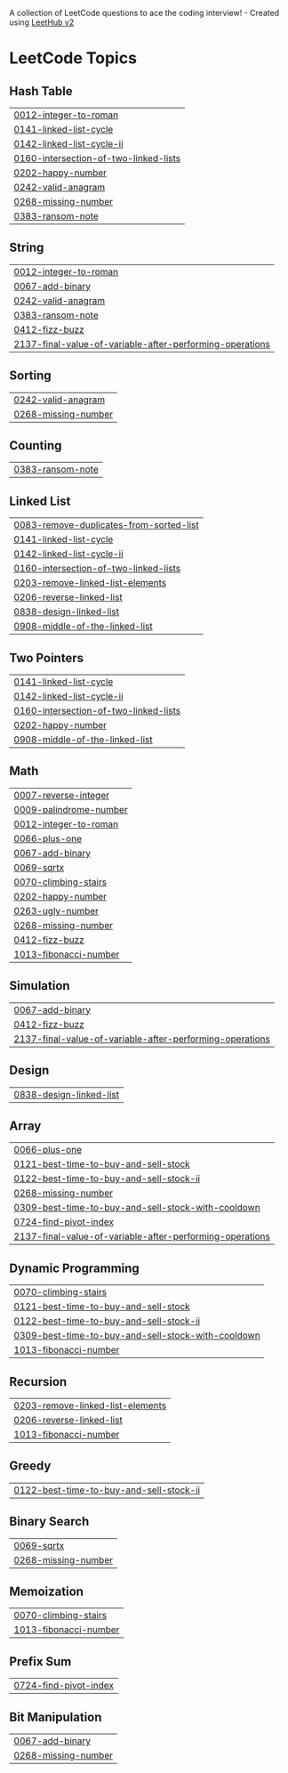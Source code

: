 A collection of LeetCode questions to ace the coding interview! - Created using [LeetHub v2](https://github.com/arunbhardwaj/LeetHub-2.0)
<!---LeetCode Topics Start-->
# LeetCode Topics
## Hash Table
|  |
| ------- |
| [0012-integer-to-roman](https://github.com/0xTijan/leetcode/tree/master/0012-integer-to-roman) |
| [0141-linked-list-cycle](https://github.com/0xTijan/leetcode/tree/master/0141-linked-list-cycle) |
| [0142-linked-list-cycle-ii](https://github.com/0xTijan/leetcode/tree/master/0142-linked-list-cycle-ii) |
| [0160-intersection-of-two-linked-lists](https://github.com/0xTijan/leetcode/tree/master/0160-intersection-of-two-linked-lists) |
| [0202-happy-number](https://github.com/0xTijan/leetcode/tree/master/0202-happy-number) |
| [0242-valid-anagram](https://github.com/0xTijan/leetcode/tree/master/0242-valid-anagram) |
| [0268-missing-number](https://github.com/0xTijan/leetcode/tree/master/0268-missing-number) |
| [0383-ransom-note](https://github.com/0xTijan/leetcode/tree/master/0383-ransom-note) |
## String
|  |
| ------- |
| [0012-integer-to-roman](https://github.com/0xTijan/leetcode/tree/master/0012-integer-to-roman) |
| [0067-add-binary](https://github.com/0xTijan/leetcode/tree/master/0067-add-binary) |
| [0242-valid-anagram](https://github.com/0xTijan/leetcode/tree/master/0242-valid-anagram) |
| [0383-ransom-note](https://github.com/0xTijan/leetcode/tree/master/0383-ransom-note) |
| [0412-fizz-buzz](https://github.com/0xTijan/leetcode/tree/master/0412-fizz-buzz) |
| [2137-final-value-of-variable-after-performing-operations](https://github.com/0xTijan/leetcode/tree/master/2137-final-value-of-variable-after-performing-operations) |
## Sorting
|  |
| ------- |
| [0242-valid-anagram](https://github.com/0xTijan/leetcode/tree/master/0242-valid-anagram) |
| [0268-missing-number](https://github.com/0xTijan/leetcode/tree/master/0268-missing-number) |
## Counting
|  |
| ------- |
| [0383-ransom-note](https://github.com/0xTijan/leetcode/tree/master/0383-ransom-note) |
## Linked List
|  |
| ------- |
| [0083-remove-duplicates-from-sorted-list](https://github.com/0xTijan/leetcode/tree/master/0083-remove-duplicates-from-sorted-list) |
| [0141-linked-list-cycle](https://github.com/0xTijan/leetcode/tree/master/0141-linked-list-cycle) |
| [0142-linked-list-cycle-ii](https://github.com/0xTijan/leetcode/tree/master/0142-linked-list-cycle-ii) |
| [0160-intersection-of-two-linked-lists](https://github.com/0xTijan/leetcode/tree/master/0160-intersection-of-two-linked-lists) |
| [0203-remove-linked-list-elements](https://github.com/0xTijan/leetcode/tree/master/0203-remove-linked-list-elements) |
| [0206-reverse-linked-list](https://github.com/0xTijan/leetcode/tree/master/0206-reverse-linked-list) |
| [0838-design-linked-list](https://github.com/0xTijan/leetcode/tree/master/0838-design-linked-list) |
| [0908-middle-of-the-linked-list](https://github.com/0xTijan/leetcode/tree/master/0908-middle-of-the-linked-list) |
## Two Pointers
|  |
| ------- |
| [0141-linked-list-cycle](https://github.com/0xTijan/leetcode/tree/master/0141-linked-list-cycle) |
| [0142-linked-list-cycle-ii](https://github.com/0xTijan/leetcode/tree/master/0142-linked-list-cycle-ii) |
| [0160-intersection-of-two-linked-lists](https://github.com/0xTijan/leetcode/tree/master/0160-intersection-of-two-linked-lists) |
| [0202-happy-number](https://github.com/0xTijan/leetcode/tree/master/0202-happy-number) |
| [0908-middle-of-the-linked-list](https://github.com/0xTijan/leetcode/tree/master/0908-middle-of-the-linked-list) |
## Math
|  |
| ------- |
| [0007-reverse-integer](https://github.com/0xTijan/leetcode/tree/master/0007-reverse-integer) |
| [0009-palindrome-number](https://github.com/0xTijan/leetcode/tree/master/0009-palindrome-number) |
| [0012-integer-to-roman](https://github.com/0xTijan/leetcode/tree/master/0012-integer-to-roman) |
| [0066-plus-one](https://github.com/0xTijan/leetcode/tree/master/0066-plus-one) |
| [0067-add-binary](https://github.com/0xTijan/leetcode/tree/master/0067-add-binary) |
| [0069-sqrtx](https://github.com/0xTijan/leetcode/tree/master/0069-sqrtx) |
| [0070-climbing-stairs](https://github.com/0xTijan/leetcode/tree/master/0070-climbing-stairs) |
| [0202-happy-number](https://github.com/0xTijan/leetcode/tree/master/0202-happy-number) |
| [0263-ugly-number](https://github.com/0xTijan/leetcode/tree/master/0263-ugly-number) |
| [0268-missing-number](https://github.com/0xTijan/leetcode/tree/master/0268-missing-number) |
| [0412-fizz-buzz](https://github.com/0xTijan/leetcode/tree/master/0412-fizz-buzz) |
| [1013-fibonacci-number](https://github.com/0xTijan/leetcode/tree/master/1013-fibonacci-number) |
## Simulation
|  |
| ------- |
| [0067-add-binary](https://github.com/0xTijan/leetcode/tree/master/0067-add-binary) |
| [0412-fizz-buzz](https://github.com/0xTijan/leetcode/tree/master/0412-fizz-buzz) |
| [2137-final-value-of-variable-after-performing-operations](https://github.com/0xTijan/leetcode/tree/master/2137-final-value-of-variable-after-performing-operations) |
## Design
|  |
| ------- |
| [0838-design-linked-list](https://github.com/0xTijan/leetcode/tree/master/0838-design-linked-list) |
## Array
|  |
| ------- |
| [0066-plus-one](https://github.com/0xTijan/leetcode/tree/master/0066-plus-one) |
| [0121-best-time-to-buy-and-sell-stock](https://github.com/0xTijan/leetcode/tree/master/0121-best-time-to-buy-and-sell-stock) |
| [0122-best-time-to-buy-and-sell-stock-ii](https://github.com/0xTijan/leetcode/tree/master/0122-best-time-to-buy-and-sell-stock-ii) |
| [0268-missing-number](https://github.com/0xTijan/leetcode/tree/master/0268-missing-number) |
| [0309-best-time-to-buy-and-sell-stock-with-cooldown](https://github.com/0xTijan/leetcode/tree/master/0309-best-time-to-buy-and-sell-stock-with-cooldown) |
| [0724-find-pivot-index](https://github.com/0xTijan/leetcode/tree/master/0724-find-pivot-index) |
| [2137-final-value-of-variable-after-performing-operations](https://github.com/0xTijan/leetcode/tree/master/2137-final-value-of-variable-after-performing-operations) |
## Dynamic Programming
|  |
| ------- |
| [0070-climbing-stairs](https://github.com/0xTijan/leetcode/tree/master/0070-climbing-stairs) |
| [0121-best-time-to-buy-and-sell-stock](https://github.com/0xTijan/leetcode/tree/master/0121-best-time-to-buy-and-sell-stock) |
| [0122-best-time-to-buy-and-sell-stock-ii](https://github.com/0xTijan/leetcode/tree/master/0122-best-time-to-buy-and-sell-stock-ii) |
| [0309-best-time-to-buy-and-sell-stock-with-cooldown](https://github.com/0xTijan/leetcode/tree/master/0309-best-time-to-buy-and-sell-stock-with-cooldown) |
| [1013-fibonacci-number](https://github.com/0xTijan/leetcode/tree/master/1013-fibonacci-number) |
## Recursion
|  |
| ------- |
| [0203-remove-linked-list-elements](https://github.com/0xTijan/leetcode/tree/master/0203-remove-linked-list-elements) |
| [0206-reverse-linked-list](https://github.com/0xTijan/leetcode/tree/master/0206-reverse-linked-list) |
| [1013-fibonacci-number](https://github.com/0xTijan/leetcode/tree/master/1013-fibonacci-number) |
## Greedy
|  |
| ------- |
| [0122-best-time-to-buy-and-sell-stock-ii](https://github.com/0xTijan/leetcode/tree/master/0122-best-time-to-buy-and-sell-stock-ii) |
## Binary Search
|  |
| ------- |
| [0069-sqrtx](https://github.com/0xTijan/leetcode/tree/master/0069-sqrtx) |
| [0268-missing-number](https://github.com/0xTijan/leetcode/tree/master/0268-missing-number) |
## Memoization
|  |
| ------- |
| [0070-climbing-stairs](https://github.com/0xTijan/leetcode/tree/master/0070-climbing-stairs) |
| [1013-fibonacci-number](https://github.com/0xTijan/leetcode/tree/master/1013-fibonacci-number) |
## Prefix Sum
|  |
| ------- |
| [0724-find-pivot-index](https://github.com/0xTijan/leetcode/tree/master/0724-find-pivot-index) |
## Bit Manipulation
|  |
| ------- |
| [0067-add-binary](https://github.com/0xTijan/leetcode/tree/master/0067-add-binary) |
| [0268-missing-number](https://github.com/0xTijan/leetcode/tree/master/0268-missing-number) |
<!---LeetCode Topics End-->